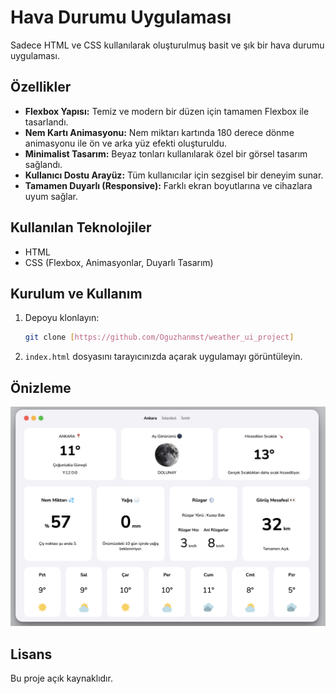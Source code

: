 
# Hava Durumu Uygulaması

Sadece HTML ve CSS kullanılarak oluşturulmuş basit ve şık bir hava durumu uygulaması.

## Özellikler
- **Flexbox Yapısı:** Temiz ve modern bir düzen için tamamen Flexbox ile tasarlandı.
- **Nem Kartı Animasyonu:** Nem miktarı kartında 180 derece dönme animasyonu ile ön ve arka yüz efekti oluşturuldu.
- **Minimalist Tasarım:** Beyaz tonları kullanılarak özel bir görsel tasarım sağlandı.
- **Kullanıcı Dostu Arayüz:** Tüm kullanıcılar için sezgisel bir deneyim sunar.
- **Tamamen Duyarlı (Responsive):** Farklı ekran boyutlarına ve cihazlara uyum sağlar.

## Kullanılan Teknolojiler
- HTML
- CSS (Flexbox, Animasyonlar, Duyarlı Tasarım)

## Kurulum ve Kullanım
1. Depoyu klonlayın:
   ```sh
   git clone [https://github.com/Oguzhanmst/weather_ui_project]
   ```
2. `index.html` dosyasını tarayıcınızda açarak uygulamayı görüntüleyin.

## Önizleme
![Hava Durumu Uygulaması Ekran Görüntüsü](assets/screen_shot_weather.png)

## Lisans
Bu proje açık kaynaklıdır.
